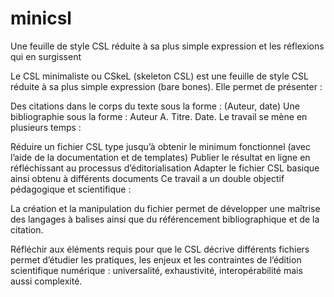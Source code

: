 # minicsl
Une feuille de style CSL réduite à sa plus simple expression et les réflexions qui en surgissent

Le CSL minimaliste ou CSkeL (skeleton CSL) est une feuille de style CSL réduite à sa plus simple expression (bare bones). Elle permet de présenter :

Des citations dans le corps du texte sous la forme : (Auteur, date)
Une bibliographie sous la forme : Auteur A. Titre. Date.
Le travail se mène en plusieurs temps :

Réduire un fichier CSL type jusqu’à obtenir le minimum fonctionnel (avec l’aide de la documentation et de templates)
Publier le résultat en ligne en réfléchissant au processus d’éditorialisation
Adapter le fichier CSL basique ainsi obtenu à différents documents
Ce travail a un double objectif pédagogique et scientifique :

La création et la manipulation du fichier permet de développer une maîtrise des langages à balises ainsi que du référencement bibliographique et de la citation.

Réfléchir aux éléments requis pour que le CSL décrive différents fichiers permet d’étudier les pratiques, les enjeux et les contraintes de l’édition scientifique numérique : universalité, exhaustivité, interopérabilité mais aussi complexité.
